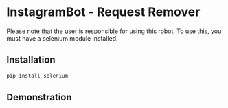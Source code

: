 # InstagramBot - Request Remover

Please note that the user is responsible for using this robot. To use this, you must have a selenium module installed.

## Installation

```bash
pip install selenium
```

## Demonstration

